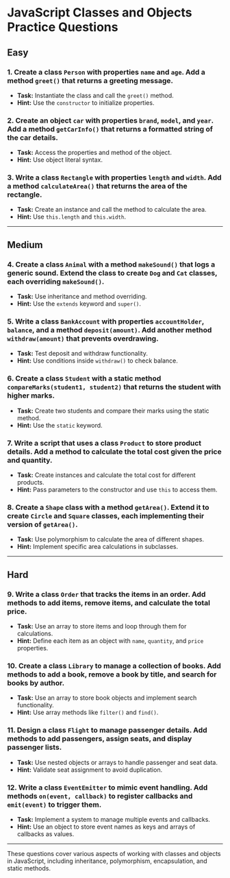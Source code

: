 # JavaScript Classes and Objects Practice Questions

## Easy

### 1. Create a class `Person` with properties `name` and `age`. Add a method `greet()` that returns a greeting message.
- **Task:** Instantiate the class and call the `greet()` method.
- **Hint:** Use the `constructor` to initialize properties.

### 2. Create an object `car` with properties `brand`, `model`, and `year`. Add a method `getCarInfo()` that returns a formatted string of the car details.
- **Task:** Access the properties and method of the object.
- **Hint:** Use object literal syntax.

### 3. Write a class `Rectangle` with properties `length` and `width`. Add a method `calculateArea()` that returns the area of the rectangle.
- **Task:** Create an instance and call the method to calculate the area.
- **Hint:** Use `this.length` and `this.width`.

---

## Medium

### 4. Create a class `Animal` with a method `makeSound()` that logs a generic sound. Extend the class to create `Dog` and `Cat` classes, each overriding `makeSound()`.
- **Task:** Use inheritance and method overriding.
- **Hint:** Use the `extends` keyword and `super()`.

### 5. Write a class `BankAccount` with properties `accountHolder`, `balance`, and a method `deposit(amount)`. Add another method `withdraw(amount)` that prevents overdrawing.
- **Task:** Test deposit and withdraw functionality.
- **Hint:** Use conditions inside `withdraw()` to check balance.

### 6. Create a class `Student` with a static method `compareMarks(student1, student2)` that returns the student with higher marks.
- **Task:** Create two students and compare their marks using the static method.
- **Hint:** Use the `static` keyword.

### 7. Write a script that uses a class `Product` to store product details. Add a method to calculate the total cost given the price and quantity.
- **Task:** Create instances and calculate the total cost for different products.
- **Hint:** Pass parameters to the constructor and use `this` to access them.

### 8. Create a `Shape` class with a method `getArea()`. Extend it to create `Circle` and `Square` classes, each implementing their version of `getArea()`.
- **Task:** Use polymorphism to calculate the area of different shapes.
- **Hint:** Implement specific area calculations in subclasses.

---

## Hard

### 9. Write a class `Order` that tracks the items in an order. Add methods to add items, remove items, and calculate the total price.
- **Task:** Use an array to store items and loop through them for calculations.
- **Hint:** Define each item as an object with `name`, `quantity`, and `price` properties.

### 10. Create a class `Library` to manage a collection of books. Add methods to add a book, remove a book by title, and search for books by author.
- **Task:** Use an array to store book objects and implement search functionality.
- **Hint:** Use array methods like `filter()` and `find()`.

### 11. Design a class `Flight` to manage passenger details. Add methods to add passengers, assign seats, and display passenger lists.
- **Task:** Use nested objects or arrays to handle passenger and seat data.
- **Hint:** Validate seat assignment to avoid duplication.

### 12. Write a class `EventEmitter` to mimic event handling. Add methods `on(event, callback)` to register callbacks and `emit(event)` to trigger them.
- **Task:** Implement a system to manage multiple events and callbacks.
- **Hint:** Use an object to store event names as keys and arrays of callbacks as values.

---

These questions cover various aspects of working with classes and objects in JavaScript, including inheritance, polymorphism, encapsulation, and static methods.
